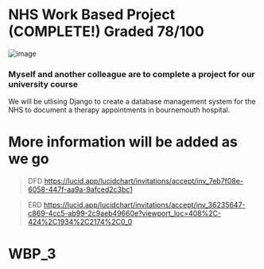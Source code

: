 # NHS Work Based Project (COMPLETE!) Graded 78/100

![image](https://user-images.githubusercontent.com/56073739/113904755-53337000-97ca-11eb-80d8-12d9693b4731.png)

### Myself and another colleague are to complete a project for our university course

We will be utlising Django to create a database management system for the NHS to document a therapy appointments in bournemouth hospital.

# More information will be added as we go

> DFD https://lucid.app/lucidchart/invitations/accept/inv_7eb7f08e-6058-447f-aa9a-9afced2c3bc1

> ERD https://lucid.app/lucidchart/invitations/accept/inv_36235647-c869-4cc5-ab99-2c9aeb49660e?viewport_loc=408%2C-424%2C1934%2C2174%2C0_0

# WBP_3

